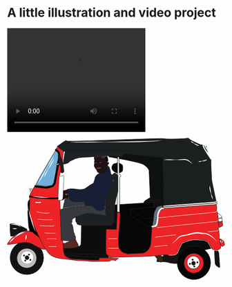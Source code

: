 # A little illustration and video project

<video width="320" height="240" controls>
  <source src="red_from_the_side/redtuk.mp4" type="video/mp4">
</video>

<svg xmlns="http://www.w3.org/2000/svg" viewBox="0 0 538.6 350.55"><defs><style>.cls-1{fill:#0c0d0e;}.cls-1,.cls-10,.cls-11,.cls-12,.cls-13,.cls-14,.cls-15,.cls-16,.cls-17,.cls-18,.cls-19,.cls-2,.cls-20,.cls-21,.cls-22,.cls-23,.cls-24,.cls-25,.cls-26,.cls-27,.cls-28,.cls-29,.cls-3,.cls-30,.cls-31,.cls-32,.cls-33,.cls-34,.cls-35,.cls-37,.cls-4,.cls-40,.cls-43,.cls-44,.cls-45,.cls-46,.cls-47,.cls-48,.cls-5,.cls-51,.cls-52,.cls-53,.cls-54,.cls-55,.cls-56,.cls-6,.cls-7,.cls-8,.cls-9{stroke:#231f20;}.cls-1,.cls-10,.cls-11,.cls-12,.cls-13,.cls-14,.cls-15,.cls-16,.cls-17,.cls-18,.cls-19,.cls-2,.cls-20,.cls-21,.cls-22,.cls-23,.cls-24,.cls-25,.cls-26,.cls-27,.cls-28,.cls-29,.cls-3,.cls-30,.cls-31,.cls-32,.cls-33,.cls-34,.cls-35,.cls-37,.cls-38,.cls-39,.cls-4,.cls-40,.cls-43,.cls-44,.cls-45,.cls-46,.cls-47,.cls-48,.cls-5,.cls-50,.cls-51,.cls-52,.cls-53,.cls-54,.cls-55,.cls-56,.cls-57,.cls-58,.cls-6,.cls-7,.cls-8,.cls-9{stroke-miterlimit:10;}.cls-2{fill:#0d0d0d;}.cls-3{fill:#121015;}.cls-4{fill:#0e120f;}.cls-5{fill:#060607;}.cls-6{fill:#060707;}.cls-8{fill:#131413;}.cls-9{fill:#73afd8;}.cls-10{fill:#ed2027;}.cls-11{fill:#fbfaf3;}.cls-12,.cls-39,.cls-57,.cls-58{fill:none;}.cls-13{fill:#eaefeb;}.cls-14{fill:#ed2326;}.cls-15{fill:#141316;}.cls-16{fill:#161414;}.cls-17{fill:#3e2817;}.cls-18{fill:#121212;}.cls-19{fill:#c1bbb8;}.cls-20,.cls-49,.cls-51{fill:#fff;}.cls-20{stroke-width:0.38px;}.cls-21,.cls-36{fill:#050606;}.cls-22{fill:#fffffe;}.cls-23{fill:#222027;}.cls-24{fill:#1a2020;}.cls-25,.cls-26{fill:#fbfdff;}.cls-26{stroke-width:1px;}.cls-27{fill:#1f2025;}.cls-28{fill:#facb1b;}.cls-29{fill:#696f7a;}.cls-30{fill:#5b291f;}.cls-31{fill:#37393f;}.cls-32{fill:#161f36;}.cls-33,.cls-41{fill:#221211;}.cls-34{fill:#070708;}.cls-35{fill:#251310;}.cls-37,.cls-38{fill:#9a3522;}.cls-37,.cls-38,.cls-39,.cls-40,.cls-44,.cls-50{stroke-width:0.25px;}.cls-38,.cls-39,.cls-50{stroke:#000;}.cls-40{fill:#441f1f;}.cls-42,.cls-56{fill:#231f20;}.cls-43,.cls-46{fill:#ddcdcc;}.cls-43{stroke-width:0.5px;}.cls-44,.cls-47{fill:#1d130f;}.cls-45{stroke-width:0.37px;}.cls-46{stroke-width:0.55px;}.cls-47{stroke-width:0.28px;}.cls-48{stroke-width:0.41px;}.cls-50{fill:#cec3be;}.cls-51{stroke-width:0.75px;}.cls-52,.cls-53{fill:#171414;}.cls-53{stroke-width:0.42px;}.cls-54{fill:#1e2122;}.cls-55{fill:#eaeaea;}.cls-57,.cls-58{stroke:#fff;}.cls-58{stroke-width:2px;}</style></defs><title>Resurs 4</title><g id="Lager_2" data-name="Lager 2"><g id="Lager_2-2" data-name="Lager 2"><path class="cls-1" d="M509.35,272.44s-21.46,3.91-24.25,5.86S423,298.92,423,298.92L387.27,295l-1.95-12.26,32.33-40.7h86.4Z"/><path class="cls-2" d="M183.83,211.07s-1.12,47.39-1.34,51.17-5.56,5.79-5.56,5.79l-42.5-2.45,3.78,28,13.8,4.93,29.81,2.81,50.51,2.05,17.13-4.86L255,278.71l17.58-47.84L275.55,175l-16.3-4.81-7.84,41.3Z"/><path class="cls-3" d="M336.56,170.06s-.46-12.77,5.66-15.72,8.6-7,14.72-6.77,15.62,0,15.62,0l20.61-2.05v35.78l-54.93,5.44Z"/><path class="cls-4" d="M251.41,46.78s72.9,11.77,85.14,18.57,14.5,15.17,14.5,15.17l3.17,74.28,47.33-4.08L388.64,34.09,251.41,31.83Z"/><polygon class="cls-5" points="266.16 165.22 363.07 159.11 366.15 232.94 359.79 272.91 337.54 288.56 281.44 288.56 272.52 270.59 272.64 246.51 276.31 196.15 266.16 176.63 266.16 165.22"/><path class="cls-6" d="M357.47,218.16s-7.42,2.05-8.84,1.42S306,192,306,192a8,8,0,0,1-1.13-6.26,40.37,40.37,0,0,0,.32-9.08s35.44,23.48,37.57,23.7,8.33-1.18,9.5-1.5,10.78-3.63,10.78-3.63l-1,18.79Z"/><polyline class="cls-6" points="305.18 175.87 371.3 170.06 363.07 195.2"/><path class="cls-7" d="M82.19,251.42S53,168.66,55.69,157.24s-3.9-.25-3.9-.25l-1,7.45,1.37,14.45L50.77,180v2.12s1.52,40.29,3.42,42.27.06,7.25.06,7.25l4.72,3S79.76,248.48,82.19,251.42Z"/><path class="cls-8" d="M47.66,229.43s.76.76,1.29-1.59a3,3,0,0,0-1.83-3.35S20.18,209.23,8.28,212.33l-.75.2a1.32,1.32,0,0,0-1,1.28c0,4.79.2,24.83.6,25.43s-.08,1.9.69,2.66a3.08,3.08,0,0,0,2.2,1c.84.07,5.4,0,5.4,0L18,241.82S36.94,229.21,47.66,229.43Z"/><path class="cls-6" d="M271,86.64s14.33.51,14.94-7.24.1-11.52-.93-12.73-12-8.2-14-4.84S263.54,59,259.41,70.1,271,86.64,271,86.64Z"/><path class="cls-9" d="M70.93,116.36s17.23,2.9,19.25,2.32,13.75,1.09,17.23-1.12,6.37-5.83,7.09-7.57,7.38-29.38,6.8-31.12,6.23-31.55,5.36-34.16.43-6.8-1.74-8.82a29.61,29.61,0,0,0-5.5-3.77L117.69,34S69.2,113.9,70.93,116.36Z"/><path class="cls-10" d="M525.28,221.1s7.23-2.75,7.53-3.46,1-.82.81-2.34-1.11-9.46-1.11-9.46-7.33,2.34-9,1.63,0,1.42,0,1.42Z"/><polygon class="cls-11" points="522.83 199.13 523.55 207.47 532.5 205.84 531.59 197.6 522.83 199.13"/><path class="cls-12" d="M520.4,185.6l2.43,13.53,8.86-2.44a5,5,0,0,0-1.32-3.46C528.84,191.29,523.45,186.51,520.4,185.6Z"/><path class="cls-13" d="M273.7,183.17h4.64V98s2.42-1.39,2.54-3.14l.13-1.76s-1.27-3.56-2.78-3.5S277,47,277,47h-3.87V90A3.35,3.35,0,0,0,271,93.16a6.19,6.19,0,0,0,1.65,4.5l.18.85-.59,84.66Z"/><path class="cls-14" d="M527,259.63s2.13,7,3.24,7.89a3.22,3.22,0,0,0,1.66.87,21.79,21.79,0,0,0,3.71-1.66c2.37-1.26,2.45-2.72,2.45-2.72a10.32,10.32,0,0,0-.48-3.67c-.63-2.14-1.1-5.22-2.05-6.32s-7.27-4.58-9.8-4.58-1.58,1.89-1.58,1.89l2.93.95a7.36,7.36,0,0,1,3.39,2.45c1.35,1.81-.47,2-.47,2Z"/><path class="cls-15" d="M513,279.19s1.35,26.88,1.67,29,.08,3.16.47,4a14.62,14.62,0,0,0,1.74,2.92c.47.47,7.34,5.21,7.34,5.21h1.58l.56-2s-2.06-34-2.61-35.08a6.8,6.8,0,0,1-.63-2.29l-2.69-3.16H513Z"/><path class="cls-16" d="M416,310.51s-14.31-.9-16.5-2.57-20.37-1.81-20.37-1.81H371l-.52-2.19,1.68-9.41,8.12-1.68,45.25-.64-3.61,18.3Z"/><path class="cls-17" d="M365.86,292.21l9.93,12.12s1.8,2.32,3.48,2.57,2.58.39,3.87-.9,2.45-2.19,2.19-4.51S380.82,290,380.82,290Z"/><circle class="cls-18" cx="48.48" cy="296.34" r="41.42"/><circle class="cls-19" cx="48.37" cy="297.34" r="24.35"/><circle class="cls-20" cx="49.34" cy="295.59" r="15.86"/><circle class="cls-21" cx="462.17" cy="308.63" r="41.42"/><circle class="cls-14" cx="462.07" cy="309.63" r="24.35"/><circle class="cls-22" cx="460.98" cy="307.88" r="15.86"/><path class="cls-14" d="M95.15,274.87a24.47,24.47,0,0,1-8,0c-4.11-.75-24.52-11.95-24.52-11.95s-9.45-6.47-25-4.23-33.64,5-34.59,5c-.7,0-1.32-.07-1.79-.11a.84.84,0,0,1-.77-1L.81,261s8.62-12.8,12.28-15.16,23.24-12.79,27-13.71,7.71-3,10.45-2.35,11.36,1.7,13.32,4.31,13.84,9.4,16.72,14.37S95.15,274.87,95.15,274.87Z"/><polygon class="cls-12" points="248.38 289.38 150.07 285.75 147.1 285.75 141.01 285.75 145.29 291.52 149.08 291.52 151.22 291.52 257.27 295.3 248.38 289.38"/><path class="cls-14" d="M528.8,272.44S527,252.65,526,252.24a1.82,1.82,0,0,1-.95-1.55l-.4-4.28.92-1.38s-1.39-17-1.67-16.82-.7-1.27-.7-1.27v-4.28l.87-1.22s-1.45-15.72-1.79-15.72-1.1-1-1.1-1v-5.37l.4-.93s-1.15-16-1.61-16.35-1.45-1.22-1.45-1.22l-.35-3.23.7-1.39s-.64-12.77-1.33-12.83-31.1,1.85-31.1,1.85l-62.36,4.85-37.57,3.82s.06,1.9-3.41,3.7S377.51,181.1,377,182s-2,4.51-1.79,6.07-.75,2-.75,2l-2.31,21.56s.75,2.95-2.78,6.71-7.34,2-7.34,2l-3.75-.23v1.62l-2.78,40.4s-.11,5.6-6.59,14.27A22.37,22.37,0,0,1,332.26,285l-34.74,1.51s-12.54-2.78-15.2-6.94-4.51-4.28-6.3-11.73,1.27-43.58,1.27-43.58l2.37-37.34-2-3.06-4,.46-2,2.83.52,3.7-1.79,35.31-24-.63s-.75-.29-1.56,1.56,0,1.73,0,1.73l-.64,40.06.41,14.27.23,2.89,9.65,9.14,74.44-1.91,28.38-1.16,29.21-3.06,9-.58,1.1,1.27a12,12,0,0,0,5.66.7c3.82-.24,11.33-.64,14.05-1.62a12,12,0,0,0,4.45-2.95L428,268.26s3-6.82,6.42-8.84,6.3-3.64,10.63-4.51,20.35-3.58,26.59-3.53,10.17-.52,13.75.06a24.51,24.51,0,0,1,10.18,4.45c2.37,1.91,6.47,8.5,7.4,10.46s2.13,4.63,3.17,6.42,4.74,4.57,6.77,4.74,7.22.69,9.19-.46S528.8,272.44,528.8,272.44Z"/><path class="cls-23" d="M288.69,39.66s-3.06,5.65-6.12,5.65-16.48-.71-16.71-1.42-73.68,3.77-80.28,4.24L179,48.6s-11.24,2.59-14.09,4.47-10.86,4-11.33,6.36-11.06,4.94-11.06,4.94h-4.24s4.36-32.25,5.77-32.25,46.25-1.95,46.25-1.95h67.18Z"/><path class="cls-12" d="M386.62,50.61s48.08,5.69,50.86,3.67,9.43,2,9.43,2,10.81,6,9.51,8.89,4.65.54,4.65.54,20.39-5.06,23.95-4.89,18.65-3.51,18.72-4.11"/><path class="cls-24" d="M517,154.48s-11-49.75-10.77-53.42S503.43,55.89,505,55.43s-1.42-2.08-1.42-2.08-20.77-29.53-20-33.91-3.33-2.19-3.33-2.19S448.55,3.53,450,1.43s-10.67,0-10.67,0-41.53,2.29-51.06.1-243.51,9.53-242,5.27S123,21.36,123,21.36s15.35,8.74,15.1,12,2-.12,2-.12,110.67-.28,117.34,1.26,67.43,8.42,73.31,8.28,52.62,4.62,54.16,7.42-.24,2.49-.24,2.49S389,122.18,387.32,123s1.56,39.37,1,42.88S525.83,159.86,517,154.48Z"/><path class="cls-25" d="M386.75,174,513,164.75s5.85-.93,6.94-1.85-.25-2.08-.67-2.24-33.47,3.16-34.47,2.91-96.1,7.29-96.1,7.29-2.38.62-2.64,1.92S386.75,174,386.75,174Z"/><path class="cls-26" d="M386.17,170.21l126.44-9.29s5.87-.93,6.95-1.85-.25-2.08-.66-2.24-33.52,3.16-34.52,2.91S388.16,167,388.16,167s-2.38.62-2.64,1.92S386.17,170.21,386.17,170.21Z"/><path class="cls-27" d="M63.49,170.7s26.18,3.19,31.3,1,1.26.48,2.61-1.45-.29-1.55-.29-1.55l-.87-16.13s-34.1,1.54-35.07.58S63.49,170.7,63.49,170.7Z"/><path class="cls-28" d="M60,156.4,59.34,158s.19,7.73,1.35,9.37,1.93.48,1.93.48l21.25.4a3.48,3.48,0,0,0,2.81,0c1.35-.69.77-3.78.77-3.78l-.29-4.25A2.86,2.86,0,0,0,84.65,158C82.62,157.85,60,156.4,60,156.4Z"/><path class="cls-14" d="M267.15,304s.5-1.65-5.93-2-6.09,2-6.09,2l-3,.82s-47.76,1.15-49.9,0-28.49-1.48-28.49-1.48l-28.49-3.95s-12.84-.5-22.56-3.13-14.65-5.77-18.94-9.88-15.15-21.58-15.15-21.58L72,230.25l-17.12-38V177.06s1.81-27,0-30.3.82-4.77.82-4.77,8.73-22.4,12.84-21.08,12.85-.06,12.85-.06h23.22l7.08-2.91,5.43-8.23,5.11-21.57,3-9.72s.74-3.44,1.54-4,2.25-27.82,2.82-30.49-1.72-7.06-2.82-9.45-5-5.23-5-5.23-3-6.86,5-4.76,8.34,9.34,11.39,8.86-2.28,15.15-.76,19-6.73,35.18-6.73,35.18l-.83,5.27L128,94.89s-.33,47.06-1.65,52.67.66,6.28.66,6.28l3.27.41,1.26,24.22,7.17,91s-.5,10,2.63,18.27,17.62,11.53,20.91,11.53,51.55,2.8,51.55,2.8l12.68-.16,2.14-5.6,46.93,1Z"/><path class="cls-29" d="M383,167.35s-9.39,1.65-10.38,2.86-4.12,1.87-4.61,5.17-4.62,6.76-4.78,12.85a123.42,123.42,0,0,1-1.65,14.51l-2,14.83h3.13s4.62.33,5.44-4.94S372,190.71,372,190.71a11.09,11.09,0,0,1,1.49-7.54,16,16,0,0,1,4.45-5l6.59-4.14Z"/><path class="cls-30" d="M139.79,272.89s11.74.52,15.11,0,7.91-.66,9.1-1a34.84,34.84,0,0,1,5.94-.66,5.06,5.06,0,0,0,4.68-2.64c1.32-2.31,1.52-2.71,1.32-3.63s-1.78-5.34-2.77-6.07-3.83-7.65-3.89-8.11-3.5-.4-3.5-.4l-11.15,1.72a7.2,7.2,0,0,1-5.21,5.47c-4.62,1.39-5.87,2.71-5.87,2.71l-5.61.19Z"/><path class="cls-31" d="M138.49,253.3s10.55,1.88,14.31.82,15.61-2.86,16.27-4.66,0-6.63,0-6.63a20.65,20.65,0,0,1-1.88-2.12c-.41-.66-.25-3-.25-3s-1.55-4.33-2.12-4.33-2.29-19.95-5-20.53,0-2.53,0-2.53,1.39-6.62.73-7.36,2-2.21,2-3,7.68-4.17,7.68-4.17,11.9-1.85,16.56-2.17,14.51-9.28,17.21-7.81,14.72.82,18.15,2,24.63,7.48,24.63,7.48l-5.16-22s-6.71,7.19-9.49,6.46-9.65-14.91-9.65-14.91l-23.79,1.74s-45.79,5.07-47.18,5.81c-1.22.64-10.38.91-13.37,1.84a1.86,1.86,0,0,0-.86.45c-1.06,1.31-7.69,2.61-6.79,4.66s3.27,74.08,3.27,74.08Z"/><path class="cls-31" d="M138.21,173.21s2.82-14.94,3.5-15.19,0-4,0-4a7,7,0,0,1,5.89-4.53c4.78-.68,51.06,9.48,51.06,9.48L198,166"/><path class="cls-32" d="M241.36,174.72s-5.63,5.43-11.64,5-10.86-4.07-12.22-5-5.82-7-9.89-7.18-10.09,0-12.61,0-4.46-10.47-4.46-10.47-25.8,1.16-27.93,0-9.89-5.43-9.89-6V138.64l-5.05,1.17V127.39s7.37-1.74,9.12-1.74a90.9,90.9,0,0,1,15.91,1.16c9.11,1.36,16.09.18,18.81-1.17s18.23-13,20.17-12.6,4.66-8.92,5.82-14.35,7-9.31,7-9.31l3.3-1s1.94,1.55,5.63,0S246.79,71.14,247,69.2s5.82,2.33,5.82,3.49,3.88,11.84,3.3,14S261,91.9,261,91.9l3.3,6.59-7.18,22.31-7.76,17.26s-4.85,7.37-6,14S241.36,174.72,241.36,174.72Z"/><path class="cls-33" d="M151.19,149.14s-5.33-.6-7.61.59-4.74,2.87-5.73,3.46-10.28.79-10.28.79V141.13s18.88-1.29,18.88-.69,8-.6,8-.6Z"/><path class="cls-33" d="M148.62,138.26a3.49,3.49,0,0,0-3.06,0c-1.68.79-5.34,3.17-5.34,3.17l-10.48,3.26H127V134.11s10.87-4.15,12.25-4,7.91-2.28,9.39-1S148.62,138.26,148.62,138.26Z"/><path class="cls-34" d="M247.54,45.81s3.37,10.24,1.1,12.51-2.15,1.49-2.15,1.49l-1.22,2.43-.44,4.15s-2,1.11-2.49.78a4.12,4.12,0,0,1-1.06-3c.28-.78-.77-7.61-.77-7.61l-.72-3.35a2.12,2.12,0,0,1,.89-1.88,2.6,2.6,0,0,0,.94-2.49,3.27,3.27,0,0,0-1.83-1.22c-.44,0-4.31-.44-5.86.11a68.77,68.77,0,0,1-7.36,1.94c-.94.11-5.09.55-5.37.16a18.36,18.36,0,0,0-2.49-1.66l-1.38,1.55a20,20,0,0,0-.61,2.77c0,.61-1.22.44-1.22.44s-.33-6,.22-6S247.54,45.81,247.54,45.81Z"/><path class="cls-35" d="M245,69.88s.83,1.11,1.55.94a4.5,4.5,0,0,0,1.94-2c0-.27.55-3.32,1.33-3.65a4.24,4.24,0,0,0,1.88-3.43c-.17-1.27-1.92-1.49-2.26-1.66a33.87,33.87,0,0,0-4.44.33"/><path class="cls-36" d="M119.26,31.87a14.65,14.65,0,0,1,5.53,4.49c1.48,2.37,1.63,6.33,1.55,9.26,0,.3,0,.61,0,.92,0,.63.09-.51,0,.05l-.06.31L126,48.15l-.78,4.52q-2.59,15.09-5.17,30.18c-1,5.69-1.95,11.38-2.9,17.08l-1.29,7.61c-.12.74-.29,1.49-.37,2.23a2.06,2.06,0,0,0-.07.38s.42-.83.19-.46c-.08.14-.15.3-.22.44a33.84,33.84,0,0,1-1.85,3.13,15.31,15.31,0,0,1-2.62,3.1,8.86,8.86,0,0,1-3.21,1.24q-2.52.7-5.08,1.26c-1.66.37-3.51.74-5.07.92-.71.08-1.43.14-2.14.16-.33,0-.67,0-1,0l-.44,0c-.38,0,.38.06,0,0-2.22-.33-4.45-.56-6.68-.8-2.88-.3-5.77-.59-8.65-.92a61,61,0,0,1-6.79-1c-.32-.07-.65-.19-1-.25s.18.09.24.12l-.12-.06a2.38,2.38,0,0,1,1,1.33c-1-3-5.82-1.75-4.82,1.32.68,2.12,3.19,2.37,5.07,2.68,2.93.47,5.9.8,8.85,1.12s5.85.61,8.77.93l1.67.19.66.08-.23,0,.39.06a17,17,0,0,0,4.1.19,64.31,64.31,0,0,0,11.25-2.12,30,30,0,0,0,4.29-1.31,11,11,0,0,0,4-3.27,24.17,24.17,0,0,0,4-6.4,24.38,24.38,0,0,0,.86-4.66q1.62-9.63,3.26-19.25l5.4-31.54c.48-2.79,1-5.57,1.44-8.36a27.58,27.58,0,0,0-.42-9.75,12.42,12.42,0,0,0-2.12-5.13A19.23,19.23,0,0,0,124.17,29a22.56,22.56,0,0,0-2.38-1.49c-2.84-1.52-5.37,2.79-2.53,4.32Z"/><path class="cls-37" d="M232.26,72.81l-.08.07c-.8.7-9.48,1.44-10.36,1.51a1.5,1.5,0,0,0-.77.32l-.15-.65,11.22-2A3,3,0,0,1,232.26,72.81Z"/><path class="cls-38" d="M232.26,72.81c.73-.63.87-.77.87-.77l.24-.22"/><path class="cls-39" d="M220.22,75.62a3.71,3.71,0,0,1,.83-.91"/><path class="cls-33" d="M227.81,88.42l-1-2.93a2.49,2.49,0,0,1-2.12,0,8.58,8.58,0,0,1-2.2-3.26c-.16-.57-1.62-3.5-1.62-3.5s-1.63-2.19-2.93-4.15-2.93-5.37-2.85-6.26.73-4.32.73-4.32a4.3,4.3,0,0,0,.16-3.33c-.24-.9-.62-.75-.24-1.94s.67-6.87.82-7.61a26.39,26.39,0,0,1,1.49-3.36l24.55,1.49,3.06,10.52,1.19,19.17-9.1,11Z"/><path class="cls-40" d="M233.47,72.1l-.38-.28a13.5,13.5,0,0,0-2.86-.43c-1.25,0-5.51,1.29-6.63,1.42s-1.75-.64-2.26,0-1.45.89-1.5,2a2.94,2.94,0,0,0,.2,1.56s.94,1.43,1.57,1.62a21.21,21.21,0,0,0,4.1-.34c.56-.08,5.46-1.11,6.26-1.93a22.65,22.65,0,0,0,2.07-3Zm-1.35,1.34c-.33.35-3,.9-3.66,1.23s-3.93.39-4.71.5a14.71,14.71,0,0,1-2.63-.17l-.07-.29a1.5,1.5,0,0,1,.77-.32c.88-.07,9.56-.81,10.36-1.51l.08-.07A.85.85,0,0,1,232.12,73.44Z"/><path class="cls-41" d="M220.06,59.37A9.26,9.26,0,0,1,222.12,61c.52.62.16,2.33-.12,2.86s-2.5,3.35-2.64,3.81-1,1.8-.81,2.4.45,1.34.77,1.34"/><path class="cls-42" d="M220.06,59.37a13.53,13.53,0,0,1,1.55.93,3.51,3.51,0,0,1,.69.65,1.85,1.85,0,0,1,.27.94,4.73,4.73,0,0,1-.28,1.86,10,10,0,0,1-1,1.56l-1.06,1.44a8.72,8.72,0,0,0-.51.73l-.11.17a1.35,1.35,0,0,0-.08.19c-.07.15-.14.28-.2.42a5.53,5.53,0,0,0-.66,1.61,2.64,2.64,0,0,0,.18.83c.11.26.2.6.49.69-.32,0-.48-.39-.62-.64a2.66,2.66,0,0,1-.29-.89,5.46,5.46,0,0,1,.55-1.77l.16-.4a1.49,1.49,0,0,1,.09-.23l.11-.21c.16-.27.33-.52.5-.77L220.87,65a13.74,13.74,0,0,0,1-1.43,5.27,5.27,0,0,0,.33-1.67,1.63,1.63,0,0,0-.15-.78,3.86,3.86,0,0,0-.58-.64C221,60.08,220.53,59.75,220.06,59.37Z"/><path class="cls-41" d="M220.7,70.51s.88.77,1.48.56,1.37-.25,1.83-.88,1.59-.56,1.55-.32-.53.53-.53.53"/><path class="cls-42" d="M220.7,70.51a2.2,2.2,0,0,0,1.36.39,10.62,10.62,0,0,0,1.39-.53,1,1,0,0,0,.25-.2.41.41,0,0,0,.11-.12.69.69,0,0,1,.17-.17,1.4,1.4,0,0,1,.82-.35,2.16,2.16,0,0,1,.44,0,.9.9,0,0,1,.22.06c.07,0,.19.07.22.25s-.18.28-.29.37a1.22,1.22,0,0,1-.36.18l.28-.28c.07-.08.15-.23.13-.26s-.12,0-.23,0a1.33,1.33,0,0,0-.34,0,1.31,1.31,0,0,0-.57.31l-.24.29a1.93,1.93,0,0,1-.35.29,5.43,5.43,0,0,1-1.57.48A1.77,1.77,0,0,1,220.7,70.51Z"/><path class="cls-41" d="M227.89,67s1.9,2.22.81,3.06"/><path class="cls-42" d="M227.89,67a3.08,3.08,0,0,1,1.16,1.36,1.93,1.93,0,0,1,.17.93.84.84,0,0,1-.52.77,1,1,0,0,0,.14-.76,3.8,3.8,0,0,0-.25-.74C228.37,68.08,228.1,67.59,227.89,67Z"/><ellipse class="cls-43" cx="219.95" cy="61.74" rx="2.17" ry="0.84"/><path class="cls-44" d="M221.05,61.74a1,1,0,0,1-.87.86.89.89,0,0,1,0-1.73A1,1,0,0,1,221.05,61.74Z"/><circle class="cls-45" cx="220.27" cy="61.74" r="0.35"/><ellipse class="cls-46" cx="230.86" cy="60.98" rx="2.39" ry="0.93"/><path class="cls-47" d="M232.06,61a1,1,0,0,1-1,.94,1,1,0,0,1,0-1.89A1,1,0,0,1,232.06,61Z"/><circle class="cls-48" cx="231.21" cy="60.98" r="0.38"/><circle class="cls-49" cx="230.96" cy="60.6" r="0.13"/><circle class="cls-49" cx="219.92" cy="61.46" r="0.09"/><path class="cls-50" d="M232.26,72.81a.85.85,0,0,1-.14.63c-.33.35-3,.9-3.66,1.23s-3.93.39-4.71.5a14.71,14.71,0,0,1-2.63-.17l-.07-.29a1.5,1.5,0,0,1,.77-.32c.88-.07,9.56-.81,10.36-1.51Z"/><path class="cls-51" d="M128.5,96s-3.63,55.41-2.34,57.63,11.22-1.29,11.22-1.29l.47-6.54s3-52.6,2.33-52.72-4.32,0-4.32,0Z"/><path class="cls-49" d="M385.77,172.17c-10.1.32-14.5,13.16-14.76,21.55a72.57,72.57,0,0,1-2.4,17.86c-1.64,5.6-4.94,4.93-10.08,5.76-2.37.38-1.36,4,1,3.61,2.69-.43,6.87-.39,9.22-2,3.75-2.51,4.29-9.55,4.89-13.58.67-4.51.7-9,1.08-13.53.47-5.61,4.32-15.73,11-16,2.41-.07,2.42-3.82,0-3.75Z"/><circle class="cls-52" cx="461.16" cy="309.8" r="4.88"/><circle class="cls-53" cx="470.91" cy="307.46" r="2.07"/><circle class="cls-53" cx="459.09" cy="300.99" r="2.07"/><circle class="cls-53" cx="452.25" cy="311.19" r="2.07"/><circle class="cls-53" cx="463.22" cy="317.79" r="2.07"/><circle class="cls-52" cx="48.89" cy="296.04" r="4.88"/><circle class="cls-53" cx="57.35" cy="301.45" r="2.07"/><circle class="cls-53" cx="53.81" cy="288.45" r="2.07"/><circle class="cls-53" cx="41.71" cy="290.59" r="2.07"/><circle class="cls-53" cx="44.57" cy="303.07" r="2.07"/><path class="cls-54" d="M169.74,195.2s-1.55,10.56,1.3,13.4.51,4.65,4.39,5.69a75.54,75.54,0,0,0,10.08,1.55c1.8.25,67.7.77,71.83,0s6.46-7.24,6.72-8.79,2.1-41.83,2.1-41.83L270,147.57l4.14-15.45V92.06s-6.72-6.44-9.05-5.42-6.38,6.67-6.38,6.67v7l5.61,3.36S246.23,139.87,245.45,144s-2.84,17.88-2.84,22.12.28,20.78,1.56,22.84a2.91,2.91,0,0,1,0,3.5s-38-8.74-49.1-5.73S169.74,195.2,169.74,195.2Z"/><path class="cls-55" d="M125.52,66.06l-3.86,1s-2.9-1.83.58-2.79l3.47-1,3.18-.58h1.55v1.16Z"/><path class="cls-56" d="M128.41,61.81s-.67-3.57.77-3.76-.46-4.73-.46-4.73l-3.24-8.2V42.91a7.73,7.73,0,0,1,3.7,0,4.69,4.69,0,0,1,3.67,3.37c.19,1.26,6.08,15.63,6.08,21.23s1.73,14,1.54,15.82-4.82,3.28-4.82,3.28l-3.09-1.26-.77-17.84-2.9-.49-.48-1.64Z"/><path d="M56,146.65a103.26,103.26,0,0,0,10.52,1.51c5.26.58,10.53,1.05,15.8,1.47,11,.86,22,1.6,33,1.66,2.07,0,4.15,0,6.21-.13a16.29,16.29,0,0,0,4.06-.56c2.29-.74,1.31-4.36-1-3.61a8.82,8.82,0,0,1-1.26.27s.41,0,0,0l-.41.05-1,.09c-1.74.12-3.49.14-5.23.15-4.94,0-9.87-.18-14.8-.41-11.14-.54-22.29-1.34-33.38-2.51A99.52,99.52,0,0,1,57,143c-2.35-.52-3.36,3.09-1,3.61Z"/><path class="cls-49" d="M62.55,144.84c3.6-.08,7.19,0,10.77.17s7.15.39,10.72.64,7.14.58,10.7.94,7.1.8,10.69,1a32.47,32.47,0,0,1-5.38.53c-1.8.06-3.6.08-5.4,0-3.6,0-7.18-.25-10.76-.5s-7.14-.62-10.7-1.08S66.08,145.59,62.55,144.84Z"/><path class="cls-49" d="M408.78,262.44a2.77,2.77,0,0,1-.49.15c-.15,0-.41.05-.49-.18a1.7,1.7,0,0,1,.4-1,16.64,16.64,0,0,1,1.31-1.58c.93-1,1.91-1.93,2.89-2.86l3-2.74,1.4-1.43,1.33-1.48a58.76,58.76,0,0,1,5.55-6.06,21.18,21.18,0,0,1,7.49-3.91c1.32-.44,2.66-.76,4-1.09l4-.8c2.62-.5,5.22-1.12,7.82-1.77,5.21-1.26,10.4-2.77,15.82-3.78a48.54,48.54,0,0,1,8.3-.81c.7,0,1.4,0,2.11.06l2.11.19,2.09.35c.69.12,1.3.25,2,.38a36.77,36.77,0,0,0,7.79.67,20.35,20.35,0,0,1,4.28.32,23,23,0,0,1,4.07,1.31A52.51,52.51,0,0,1,515.12,251a21.56,21.56,0,0,1,4.21,6.93,13.88,13.88,0,0,0-2.14-3.39,34.61,34.61,0,0,0-2.69-3,52.85,52.85,0,0,0-6-5.25,55.93,55.93,0,0,0-13.84-7.69,19.31,19.31,0,0,0-3.67-1,18.71,18.71,0,0,0-3.78-.17,40.85,40.85,0,0,1-8.32-.5l-2-.35-1.9-.3L473,236.1c-.64,0-1.29,0-1.93,0a46.72,46.72,0,0,0-7.78.83c-5.21.91-10.4,2.4-15.7,3.59-2.65.58-5.31,1.14-8,1.58a79.12,79.12,0,0,0-7.8,1.56,19.77,19.77,0,0,0-6.93,3.19,59.19,59.19,0,0,0-5.71,5.54,55.33,55.33,0,0,1-6.22,5.28c-1.06.83-2.11,1.67-3.12,2.55a17.32,17.32,0,0,0-1.44,1.4,1.59,1.59,0,0,0-.47.8c0,.14.22.17.37.15A2.19,2.19,0,0,0,408.78,262.44Z"/><path class="cls-7" d="M61,123.71s-4.24,6-4.51,9.24"/><line class="cls-7" x1="56.92" y1="123.71" x2="55.08" y2="128.8"/><path class="cls-7" d="M487,17.76s3.47,12.43,10.08,17.34"/><path class="cls-7" d="M492.08,19.07s-.53,2.18,2.62,5"/></g><g id="Lager_3" data-name="Lager 3"><line class="cls-57" x1="102.7" y1="268.37" x2="121.82" y2="268.37"/><path class="cls-57" d="M98.63,249.53s23-.37,23.19,0"/><path class="cls-57" d="M92.3,234.65s23.81,2.24,27.16,0"/><path class="cls-57" d="M80,216.8s34.6,2.23,36.84,0"/><path class="cls-57" d="M75.56,200.8s34.34,3.35,36.7,0"/><path class="cls-57" d="M73,182.2s22.32,6.32,31.25,2.6"/><line class="cls-57" x1="249.95" y1="248.91" x2="272.16" y2="248.91"/><line class="cls-57" x1="249.95" y1="272.85" x2="274.84" y2="272.85"/><line class="cls-57" x1="364.25" y1="268.63" x2="396.8" y2="265.38"/><line class="cls-57" x1="366.74" y1="245.28" x2="417.86" y2="239.34"/><path class="cls-57" d="M370.76,221.54,512.82,207s6.32.38,6.51-1.92"/><path class="cls-57" d="M373.25,197.41,510,184a16.18,16.18,0,0,0,9.38-2.3"/><path class="cls-57" d="M497.12,232.07l19.34-1.92s5.55.19,5.93-2.3"/><line class="cls-57" x1="521.05" y1="252.74" x2="523.16" y2="251.79"/><path class="cls-57" d="M528.71,259.44s4.79-.76,5.17-2.87a3.7,3.7,0,0,0-1.53-3.83"/><path class="cls-57" d="M529.48,273.61s-8.43,6.89-13,5-8.24-.19-10.92-5S499,261.55,499,261.55a9.62,9.62,0,0,0-4.59-5.46c-3.45-1.62-8.23-3.35-8.23-3.35l-21.06-1s-9.58.57-11.11,1-11.68,3.45-13,4.41-6.89,2.29-6.89,2.29l-2.87,3.64-5.17,11.11-2.49,6.12-2.68,5-4,3.45-7.08,1.15h-9.19"/><path class="cls-49" d="M5.44,258.21a25.84,25.84,0,0,1,3.29-4.87,27.46,27.46,0,0,1,4.13-4.08c1.56-1.17,3.32-2.1,4.84-3.28A38.53,38.53,0,0,0,22,242.07a32.49,32.49,0,0,1,4.4-3.88,30.85,30.85,0,0,1,5-3.17,20.81,20.81,0,0,1,5.74-1.89,10.86,10.86,0,0,1,6,.49l0,.29a19.36,19.36,0,0,0-5.34,1.5,47.87,47.87,0,0,0-4.91,2.46c-1.62.89-3.28,1.73-4.91,2.68s-3.27,1.9-5,2.82a23.07,23.07,0,0,0-4.66,3.35c-1.4,1.31-2.5,2.94-3.77,4.38A38.5,38.5,0,0,1,10.38,255a39.14,39.14,0,0,1-4.71,3.42Z"/><path class="cls-49" d="M46.9,239.07a8.9,8.9,0,0,1,1.16,3.38,12.86,12.86,0,0,1,0,3.45,11.87,11.87,0,0,1-1,3.37,7.43,7.43,0,0,1-2.24,2.85,26.65,26.65,0,0,1,0-3.43c0-1.07.12-2.12.26-3.17a30.34,30.34,0,0,1,.59-3.17A15.55,15.55,0,0,1,46.9,239.07Z"/><path class="cls-49" d="M34.52,220.5a32.31,32.31,0,0,0-6.16-3.32,44.77,44.77,0,0,0-6.63-1.89L20,215c-.57-.1-1.15-.16-1.72-.26-1.15-.19-2.31-.31-3.47-.44-2.33-.24-4.68-.43-7.07-.6a28.18,28.18,0,0,1,7.14-1,33.79,33.79,0,0,1,7.22.64A26.81,26.81,0,0,1,29,215.77,16.77,16.77,0,0,1,34.52,220.5Z"/><path class="cls-49" d="M12.85,224.48a10.88,10.88,0,0,1,2.83-1,15.75,15.75,0,0,1,2.9-.36,13.85,13.85,0,0,1,2.94.2,6,6,0,0,1,2.83,1.16c-1,.11-1.93.3-2.88.41s-1.88.2-2.83.23a22.82,22.82,0,0,1-2.86-.08A13.5,13.5,0,0,1,12.85,224.48Z"/><path class="cls-58" d="M6.88,240.84S4.23,223.8,5.56,217"/><path class="cls-49" d="M52.2,175.18c1.65,4.79,3.16,9.61,4.65,14.44l4.39,14.48,2.19,7.23,1.1,3.62q.59,1.8,1.14,3.6c.35,1.21.79,2.39,1.17,3.59s.8,2.39,1.23,3.57l.62,1.78.71,1.74A34.31,34.31,0,0,0,71,232.66a26.81,26.81,0,0,1-2.09-3.18L68,227.8l-.82-1.72c-1.1-2.29-2-4.65-3-7-1.85-4.73-3.38-9.56-4.87-14.39s-2.78-9.73-4-14.65S53.05,180.18,52.2,175.18Z"/><path class="cls-58" d="M69.67,159.26s10.17.89,13.7,0"/><path class="cls-49" d="M115.38,43.88c-1.31,3-2.74,6-4.26,8.89s-3.08,5.79-4.8,8.58-3.61,5.49-5.29,8.31-3.18,5.72-4.65,8.66-2.93,5.88-4.5,8.75-3.1,5.78-4.74,8.62c-3.3,5.66-6.75,11.24-10.53,16.63l-.18-.1c2.69-6,5.7-11.84,8.86-17.58,1.59-2.87,3.28-5.68,4.95-8.5s3.41-5.6,5.19-8.36,3.49-5.55,5-8.44,2.91-5.89,4.4-8.81,3.19-5.73,4.9-8.53,3.51-5.54,5.43-8.22Z"/><path class="cls-49" d="M90.41,96.51a56.07,56.07,0,0,1,2.65-6,61.6,61.6,0,0,1,3.18-5.66c1.18-1.81,2.54-3.53,3.67-5.37a55.22,55.22,0,0,0,3-5.75c.91-2,1.85-3.92,2.89-5.82s2-3.83,3.12-5.7a105.72,105.72,0,0,1,7.3-10.78l.18.1A101.34,101.34,0,0,1,110.8,63.3c-1,1.9-2.2,3.73-3.34,5.57s-2.32,3.66-3.57,5.44a57,57,0,0,0-3.42,5.52c-1,1.91-1.82,3.94-2.79,5.88a62.55,62.55,0,0,1-3.28,5.6,56,56,0,0,1-3.82,5.3Z"/><path class="cls-49" d="M156.16,10.12q28.14-.9,56.27-.7c9.38.13,18.76.38,28.14.41s18.76-.17,28.14-.43,18.75-.52,28.13-.72L325,8c9.38-.2,18.75-.34,28.12-.61,4.68-.15,9.37-.25,14.05-.49,2.34-.12,4.68-.23,7-.42,1.16-.09,2.33-.19,3.49-.34a16,16,0,0,0,3.4-.69l.09.18a14.86,14.86,0,0,1-3.42.94c-1.16.22-2.33.39-3.49.55q-3.49.48-7,.79c-4.68.41-9.36.78-14.05,1q-14.07.79-28.14,1.18c-9.38.25-18.76.33-28.14.4s-18.77,0-28.15-.06-18.76-.13-28.14,0-18.76.45-28.14.61-18.76.08-28.15,0-18.76-.33-28.14-.74Z"/><path class="cls-49" d="M454.71,7.85a15.34,15.34,0,0,1,2.79,1.24A14.87,14.87,0,0,1,460,10.76a26.82,26.82,0,0,0,2.2,2.07,10,10,0,0,0,2.66,1.37c.95.34,1.88.68,2.77,1.09s1.81.77,2.69,1.16c1.76.85,3.42,1.73,5.32,2.52v.2a10.18,10.18,0,0,1-1.58.2c-.52,0-1-.07-1.58-.13a14.48,14.48,0,0,1-3-.83,9.88,9.88,0,0,1-1.39-.67c-.44-.25-.9-.49-1.32-.77s-.86-.55-1.27-.85-.79-.65-1.19-1a14.87,14.87,0,0,0-2.45-1.76c-.88-.49-1.89-.78-2.8-1.24a11.82,11.82,0,0,1-2.43-1.79,11.1,11.1,0,0,1-2-2.35Z"/><path class="cls-49" d="M473.27,58.55a12.63,12.63,0,0,1,2.67-1,11.94,11.94,0,0,1,2.72-.42,26.18,26.18,0,0,0,2.8.07,9,9,0,0,0,2.67-.72,26.44,26.44,0,0,1,2.59-1c.86-.29,1.72-.59,2.58-.83,1.76-.45,3.47-.8,5.34-1.24l.11.16a10.45,10.45,0,0,1-4.82,3.12,16.45,16.45,0,0,1-2.76.63c-.47.07-.93.14-1.4.18s-.95,0-1.42,0a12.21,12.21,0,0,0-2.78.29c-.9.22-1.77.68-2.67.94a10.76,10.76,0,0,1-2.77.32,10.07,10.07,0,0,1-2.85-.38Z"/><path class="cls-49" d="M388.06,53.43c3.08-.31,6.15-.41,9.21-.48s6.14-.07,9.2.09,6.13.5,9.19.58a91.11,91.11,0,0,0,9.2-.29c1.52-.12,3.05-.27,4.55-.43.76-.09,1.45-.18,2.23-.3s1.54-.23,2.32-.31a31.35,31.35,0,0,1,4.75-.15,36.34,36.34,0,0,1,4.66.63,9.55,9.55,0,0,1,2.44.71,17.84,17.84,0,0,1,2.12,1.14,40.11,40.11,0,0,1,3.85,2.69,41.11,41.11,0,0,1,3.5,3.09,18.54,18.54,0,0,1,1.57,1.74A5.26,5.26,0,0,1,458,64.22l-.2,0a5.69,5.69,0,0,0-1.43-1.68c-.57-.49-1.17-.95-1.76-1.42-1.2-.92-2.48-1.75-3.75-2.57S448.29,57,447,56.3c-.67-.33-1.32-.66-2-.94a7.25,7.25,0,0,0-2-.49c-1.53-.27-3-.52-4.45-.65a28.58,28.58,0,0,0-4.44,0c-.75,0-1.5.11-2.25.19s-1.58.14-2.35.14c-1.56,0-3.1,0-4.64-.07-3.08-.12-6.15-.23-9.22-.16-1.53,0-3.07.11-4.6.21l-4.61.22c-3.07.08-6.14,0-9.21-.2s-6.13-.41-9.18-.87Z"/><path class="cls-49" d="M509,151.82a22.6,22.6,0,0,1-2-3.95,24.7,24.7,0,0,1-1.34-4.17c-.3-1.44-.39-2.93-.72-4.36a30.31,30.31,0,0,0-1.34-4.18c-.25-.68-.53-1.37-.77-2.07s-.42-1.4-.62-2.11a37.25,37.25,0,0,1-1-4.31,21,21,0,0,1,.3-8.89l.2,0c.43,2.92,1,5.68,1.61,8.51.26,1.41.47,2.84.7,4.27s.44,2.86.61,4.32a22,22,0,0,0,.89,4.27c.44,1.39,1.16,2.7,1.69,4.05a15.18,15.18,0,0,1,.68,2.07c.2.7.39,1.4.55,2.11a29.68,29.68,0,0,1,.72,4.35Z"/></g></g></svg>